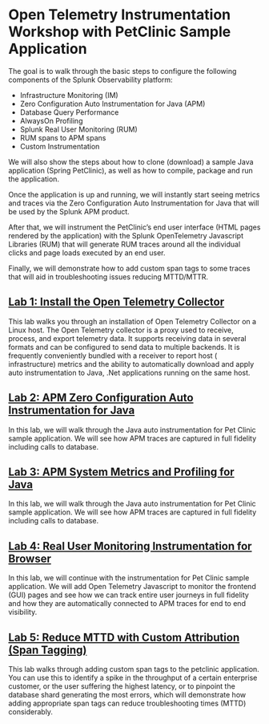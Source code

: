 # Open Telemetry Instrumentation Workshop with PetClinic Sample Application

The goal is to walk through the basic steps to configure the following components of the Splunk Observability platform:

- Infrastructure Monitoring (IM)
- Zero Configuration Auto Instrumentation for Java (APM)
- Database Query Performance
- AlwaysOn Profiling
- Splunk Real User Monitoring (RUM)
- RUM spans to APM spans
- Custom Instrumentation

We will also show the steps about how to clone (download) a sample Java application (Spring PetClinic), as well as how to compile, package and run the application.

Once the application is up and running, we will instantly start seeing metrics and traces via the Zero Configuration Auto Instrumentation for Java that will be used by the Splunk APM product.

After that, we will instrument the PetClinic’s end user interface (HTML pages rendered by the application) with the Splunk OpenTelemetry Javascript Libraries (RUM) that will generate RUM traces around all the individual clicks and page loads executed by an end user.

Finally, we will demonstrate how to add custom span tags to some traces that will aid in troubleshooting issues reducing MTTD/MTTR.

## [Lab 1: Install the Open Telemetry Collector](install-otel-collector.md)

This lab walks you through an installation of Open Telemetry Collector on a Linux host. The Open Telemetry collector is
a proxy used to receive, process, and export telemetry data. It supports receiving data in several formats and can be
configured to send data to multiple backends. It is frequently conveniently bundled with a receiver to report host (
infrastructure) metrics and the ability to automatically download and apply auto instrumentation to Java, .Net
applications running on the same host.

## [Lab 2: APM Zero Configuration Auto Instrumentation for Java](sample-app-setup.md)

In this lab, we will walk through the Java auto instrumentation for Pet Clinic sample application. We will see how APM
traces are captured in full fidelity including calls to database.

## [Lab 3: APM System Metrics and Profiling for Java](apm-instrumentation.md)

In this lab, we will walk through the Java auto instrumentation for Pet Clinic sample application. We will see how APM
traces are captured in full fidelity including calls to database.

## [Lab 4: Real User Monitoring Instrumentation for Browser](rum-instrumentation.md)

In this lab, we will continue with the instrumentation for Pet Clinic sample application. We will add Open Telemetry
Javascript to monitor the frontend (GUI) pages and see how we can track entire user journeys in full fidelity and how
they are automatically connected to APM traces for end to end visibility.

## [Lab 5: Reduce MTTD with Custom Attribution (Span Tagging)](custom-tagging.md)

This lab walks through adding custom span tags to the petclinic application. You can use this to identify a spike in the
throughput of a certain enterprise customer, or the user suffering the highest latency, or to pinpoint the database
shard generating the most errors, which will demonstrate how adding appropriate span tags can reduce troubleshooting
times (MTTD) considerably.

